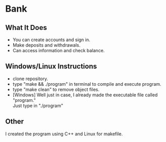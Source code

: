 # Bank

## What It Does
* You can create accounts and sign in.<br>
* Make deposits and withdrawals.<br>
* Can access information and check balance.<br>

## Windows/Linux Instructions
* clone repository.<br>
* type "make && ./program" in terminal to compile and execute program.<br>
* type "make clean" to remove object files.<br>
* [Windows] Well just in case, I already made the executable file called "program."<br>
Just type in "./program"

## Other
I created the program using C++ and Linux for makefile.
